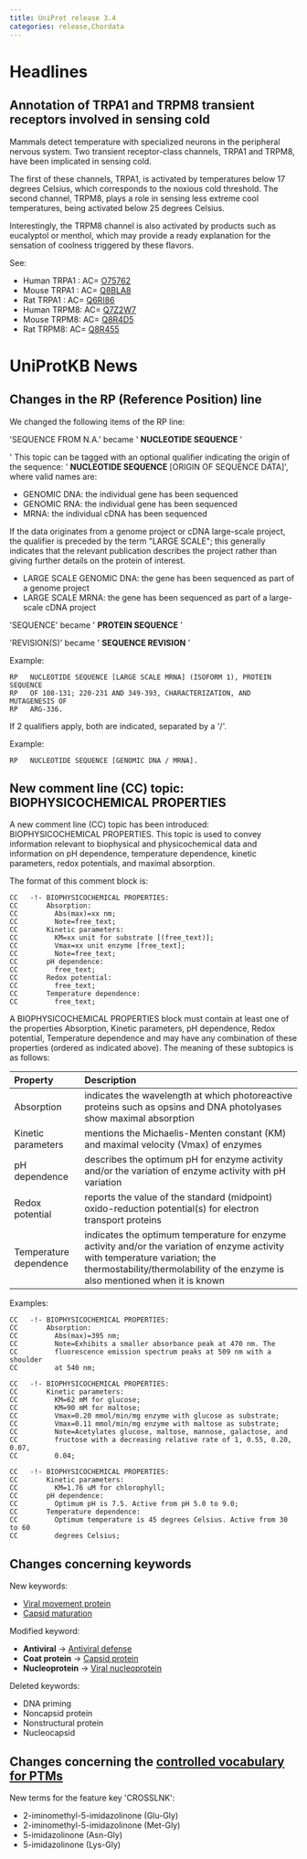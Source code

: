 ```yaml
---
title: UniProt release 3.4
categories: release,Chordata
---
```


# Headlines

## Annotation of TRPA1 and TRPM8 transient receptors involved in sensing cold

Mammals detect temperature with specialized neurons in the peripheral nervous system. Two transient receptor-class channels, TRPA1 and TRPM8, have been implicated in sensing cold.

The first of these channels, TRPA1, is activated by temperatures below 17 degrees Celsius, which corresponds to the noxious cold threshold. The second channel, TRPM8, plays a role in sensing less extreme cool temperatures, being activated below 25 degrees Celsius.

Interestingly, the TRPM8 channel is also activated by products such as eucalyptol or menthol, which may provide a ready explanation for the sensation of coolness triggered by these flavors.

See:

-   Human TRPA1 : AC= [O75762](http://www.uniprot.org/uniprot/O75762)
-   Mouse TRPA1 : AC= [Q8BLA8](http://www.uniprot.org/uniprot/Q8BLA8)
-   Rat TRPA1 : AC= [Q6RI86](http://www.uniprot.org/uniprot/Q6RI86)
-   Human TRPM8: AC= [Q7Z2W7](http://www.uniprot.org/uniprot/Q7Z2W7)
-   Mouse TRPM8: AC= [Q8R4D5](http://www.uniprot.org/uniprot/Q8R4D5)
-   Rat TRPM8: AC= [Q8R455](http://www.uniprot.org/uniprot/Q8R455)

# UniProtKB News

## Changes in the RP (Reference Position) line

We changed the following items of the RP line:

'SEQUENCE FROM N.A.' became ' **NUCLEOTIDE SEQUENCE** '

' This topic can be tagged with an optional qualifier indicating the origin of the sequence: ' **NUCLEOTIDE SEQUENCE** \[ORIGIN OF SEQUENCE DATA\]', where valid names are:

-   GENOMIC DNA: the individual gene has been sequenced
-   GENOMIC RNA: the individual gene has been sequenced
-   MRNA: the individual cDNA has been sequenced

If the data originates from a genome project or cDNA large-scale project, the qualifier is preceded by the term "LARGE SCALE"; this generally indicates that the relevant publication describes the project rather than giving further details on the protein of interest.

-   LARGE SCALE GENOMIC DNA: the gene has been sequenced as part of a genome project
-   LARGE SCALE MRNA: the gene has been sequenced as part of a large-scale cDNA project

'SEQUENCE' became ' **PROTEIN SEQUENCE** '

'REVISION(S)' became ' **SEQUENCE REVISION** '

Example:

    RP   NUCLEOTIDE SEQUENCE [LARGE SCALE MRNA] (ISOFORM 1), PROTEIN SEQUENCE
    RP   OF 108-131; 220-231 AND 349-393, CHARACTERIZATION, AND MUTAGENESIS OF
    RP   ARG-336.

If 2 qualifiers apply, both are indicated, separated by a '/'.

Example:

    RP   NUCLEOTIDE SEQUENCE [GENOMIC DNA / MRNA].

## New comment line (CC) topic: BIOPHYSICOCHEMICAL PROPERTIES

A new comment line (CC) topic has been introduced: BIOPHYSICOCHEMICAL PROPERTIES. This topic is used to convey information relevant to biophysical and physicochemical data and information on pH dependence, temperature dependence, kinetic parameters, redox potentials, and maximal absorption.

The format of this comment block is:

    CC   -!- BIOPHYSICOCHEMICAL PROPERTIES:
    CC       Absorption:
    CC         Abs(max)=xx nm;
    CC         Note=free_text;
    CC       Kinetic parameters:
    CC         KM=xx unit for substrate [(free_text)];
    CC         Vmax=xx unit enzyme [free_text];
    CC         Note=free_text;
    CC       pH dependence:
    CC         free_text;
    CC       Redox potential:
    CC         free_text;
    CC       Temperature dependence:
    CC         free_text;

A BIOPHYSICOCHEMICAL PROPERTIES block must contain at least one of the properties Absorption, Kinetic parameters, pH dependence, Redox potential, Temperature dependence and may have any combination of these properties (ordered as indicated above). The meaning of these subtopics is as follows:

| Property               | Description                                                                                                                                                                                                   |
|:-----------------------|:--------------------------------------------------------------------------------------------------------------------------------------------------------------------------------------------------------------|
| Absorption             | indicates the wavelength at which photoreactive proteins such as opsins and DNA photolyases show maximal absorption                                                                                           |
| Kinetic parameters     | mentions the Michaelis-Menten constant (KM) and maximal velocity (Vmax) of enzymes                                                                                                                            |
| pH dependence          | describes the optimum pH for enzyme activity and/or the variation of enzyme activity with pH variation                                                                                                        |
| Redox potential        | reports the value of the standard (midpoint) oxido-reduction potential(s) for electron transport proteins                                                                                                     |
| Temperature dependence | indicates the optimum temperature for enzyme activity and/or the variation of enzyme activity with temperature variation; the thermostability/thermolability of the enzyme is also mentioned when it is known |

Examples:

    CC   -!- BIOPHYSICOCHEMICAL PROPERTIES:
    CC       Absorption:
    CC         Abs(max)=395 nm;
    CC         Note=Exhibits a smaller absorbance peak at 470 nm. The
    CC         fluorescence emission spectrum peaks at 509 nm with a shoulder
    CC         at 540 nm;

    CC   -!- BIOPHYSICOCHEMICAL PROPERTIES:
    CC       Kinetic parameters:
    CC         KM=62 mM for glucose;
    CC         KM=90 mM for maltose;
    CC         Vmax=0.20 mmol/min/mg enzyme with glucose as substrate;
    CC         Vmax=0.11 mmol/min/mg enzyme with maltose as substrate;
    CC         Note=Acetylates glucose, maltose, mannose, galactose, and
    CC         fructose with a decreasing relative rate of 1, 0.55, 0.20, 0.07,
    CC         0.04;

    CC   -!- BIOPHYSICOCHEMICAL PROPERTIES:
    CC       Kinetic parameters:
    CC         KM=1.76 uM for chlorophyll;
    CC       pH dependence:
    CC         Optimum pH is 7.5. Active from pH 5.0 to 9.0;
    CC       Temperature dependence:
    CC         Optimum temperature is 45 degrees Celsius. Active from 30 to 60
    CC         degrees Celsius;

## Changes concerning keywords

New keywords:

-   [Viral movement protein](http://www.uniprot.org/keywords/KW-0916)
-   [Capsid maturation](http://www.uniprot.org/keywords/KW-0917)

Modified keyword:

-   **Antiviral** -&gt; [Antiviral defense](http://www.uniprot.org/keywords/KW-0951)
-   **Coat protein** -&gt; [Capsid protein](http://www.uniprot.org/keywords/KW-0167)
-   **Nucleoprotein** -&gt; [Viral nucleoprotein](http://www.uniprot.org/keywords/KW-0543)

Deleted keywords:

-   DNA priming
-   Noncapsid protein
-   Nonstructural protein
-   Nucleocapsid

## Changes concerning the [controlled vocabulary for PTMs](https://ftp.uniprot.org/pub/databases/uniprot/current_release/knowledgebase/complete/docs/ptmlist)

New terms for the feature key 'CROSSLNK':

-   2-iminomethyl-5-imidazolinone (Glu-Gly)
-   2-iminomethyl-5-imidazolinone (Met-Gly)
-   5-imidazolinone (Asn-Gly)
-   5-imidazolinone (Lys-Gly)
